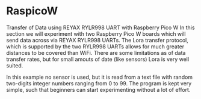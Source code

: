 # RaspicoW
Transfer of Data using  REYAX RYLR998 UART with Raspberry Pico W 
In this section we will experiment with two Raspberry Pico W boards which will send data across via REYAX RYLR998 UARTs. 
The Lora transfer protocol, which is supported by the two RYLR998 UARTs allows for much greater distances to be covered than WiFi. 
There are some limitations as of data transfer rates, but for small amouts of date (like sensors) Lora is very well suited. 

In this example no sensor is used, but it is read from a text file with random two-digits integer numbers ranging from 0 to 99. 
The program is kept very simple, such that beginners can start experimenting without a lot of effort.  


